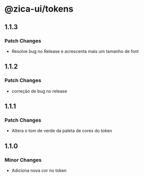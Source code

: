 # @zica-ui/tokens

## 1.1.3

### Patch Changes

- Resolve bug no Release e acrescenta mais um tamanho de font

## 1.1.2

### Patch Changes

- correção de bug no release

## 1.1.1

### Patch Changes

- Altera o tom de verde da paleta de cores do token

## 1.1.0

### Minor Changes

- Adiciona nova cor no token

